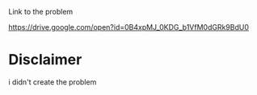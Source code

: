 Link to the problem

https://drive.google.com/open?id=0B4xpMJ_0KDG_b1VfM0dGRk9BdU0

# Disclaimer
i didn't create the problem
